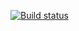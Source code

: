 [![Build status](https://ci.appveyor.com/api/projects/status/6dcoemf8p5k1v78f?svg=true)](https://ci.appveyor.com/project/AsyaGedonist/webtest-hw-2-1)